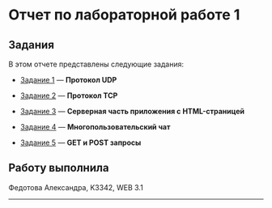 # **Отчет по лабораторной работе 1**

## **Задания**
В этом отчете представлены следующие задания:

- [Задание 1](TASK1.md) — **Протокол UDP**
  
- [Задание 2](TASK2.md) — **Протокол TCP**
  
- [Задание 3](TASK3.md) — **Серверная часть приложения с HTML-страницей**
  
- [Задание 4](TASK4.md) — **Многопользовательский чат**
  
- [Задание 5](TASK5.md) — **GET и POST запросы**

## **Работу выполнила**
Федотова Александра, K3342, WEB 3.1

---



